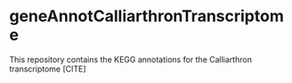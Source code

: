 # geneAnnotCalliarthronTranscriptome
This repository contains the KEGG annotations for the Calliarthron transcriptome [CITE]
